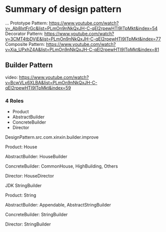 # Summary of design pattern
...
Prototype Pattern: https://www.youtube.com/watch?v=_Ab8IxtFrGc&list=PLmOn9nNkQxJH-C-qEI2rpewHTI9ITpMkt&index=54
Decorator Pattern: https://www.youtube.com/watch?v=3CMT4tbDVjE&list=PLmOn9nNkQxJH-C-qEI2rpewHTI9ITpMkt&index=77
Composite Pattern: https://www.youtube.com/watch?v=Xia_UPxhZ4A&list=PLmOn9nNkQxJH-C-qEI2rpewHTI9ITpMkt&index=81


## Builder Pattern

video: https://www.youtube.com/watch?v=BcwVLx6XLBA&list=PLmOn9nNkQxJH-C-qEI2rpewHTI9ITpMkt&index=59

### 4 Roles 
- Product
- AbstractBuilder
- ConcreteBuilder
- Director

DesignPattern.src.com.xinxin.builder.improve

Product: House

AbstractBuilder: HouseBuilder

ConcreteBuilder: CommonHouse, HighBuilding, Others

Director: HouseDirector 



JDK StringBuilder

Product: String

AbstractBuilder: Appendable, AbstractStringBuilder

ConcreteBuilder: StringBuilder

Director: StringBuilder